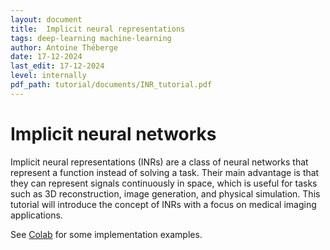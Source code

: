 ```yaml
---
layout: document
title:  Implicit neural representations
tags: deep-learning machine-learning
author: Antoine Théberge
date: 17-12-2024
last_edit: 17-12-2024
level: internally
pdf_path: tutorial/documents/INR_tutorial.pdf
---
```


# Implicit neural networks

Implicit neural representations (INRs) are a class of neural networks that represent a function instead of solving a task. Their main advantage is that they can represent signals continuously in space, which is useful for tasks such as 3D reconstruction, image generation, and physical simulation. This tutorial will introduce the concept of INRs with a focus on medical imaging applications.

See [Colab](https://githubtocolab.com/vitalab/vitalab.github.io/blob/master/tutorial/documents/INR_tutorial.ipynb) for some implementation examples.
